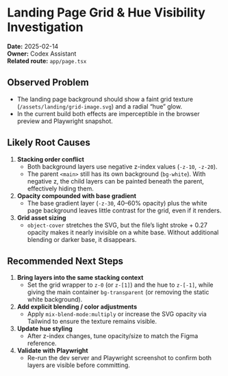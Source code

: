# Landing Page Grid & Hue Visibility Investigation
**Date:** 2025-02-14  
**Owner:** Codex Assistant  
**Related route:** `app/page.tsx`  

## Observed Problem
- The landing page background should show a faint grid texture (`/assets/landing/grid-image.svg`) and a radial “hue” glow.
- In the current build both effects are imperceptible in the browser preview and Playwright snapshot.

## Likely Root Causes
1. **Stacking order conflict**
   - Both background layers use negative z-index values (`-z-10`, `-z-20`).  
   - The parent `<main>` still has its own background (`bg-white`). With negative z, the child layers can be painted beneath the parent, effectively hiding them.
2. **Opacity compounded with base gradient**
   - The base gradient layer (`-z-30`, 40–60% opacity) plus the white page background leaves little contrast for the grid, even if it renders.
3. **Grid asset sizing**
   - `object-cover` stretches the SVG, but the file’s light stroke + 0.27 opacity makes it nearly invisible on a white base. Without additional blending or darker base, it disappears.

## Recommended Next Steps
1. **Bring layers into the same stacking context**
   - Set the grid wrapper to `z-0` (or `z-[1]`) and the hue to `z-[-1]`, while giving the main container `bg-transparent` (or removing the static white background).
2. **Add explicit blending / color adjustments**
   - Apply `mix-blend-mode:multiply` or increase the SVG opacity via Tailwind to ensure the texture remains visible.
3. **Update hue styling**
   - After z-index changes, tune opacity/size to match the Figma reference.
4. **Validate with Playwright**
   - Re-run the dev server and Playwright screenshot to confirm both layers are visible before committing.
